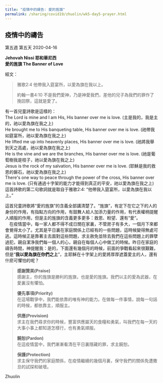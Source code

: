 ```yaml
---
title: "疫情中的禱告: 愛的旌旗"
permalink: /sharing/covid19/zhuolin/wk5-day5-prayer.html
---
```

## 疫情中的禱告
第五週 第五天 2020-04-16  

**Jehovah Nissi 耶和華尼西**  
**愛的旌旗 The Banner of Love**  

經文：
> 雅歌2:4 他帶我入筵宴所，以愛為旗在我以上。  
> 
> 約翰一書4:10 不是我們愛神，乃是神愛我們，差他的兒子為我們的罪作了挽回祭，這就是愛了。

有一首兒童詩歌是這樣的：  
The Lord is mine and I am His, His banner over me is love. (主是我的，我是主的，祂以愛為旗在我之上)  
He brought me to His banqueting table, His banner over me is love. (祂帶我如筵宴所，祂以愛為旗在我之上)  
He lifted me up into heavenly places, His banner over me is love. (祂將我舉到天之高處，祂以愛為旗在我之上)  
He is the vine and we are the branches, His banner over me is love. (祂是葡萄樹我是枝子，祂以愛為旗在我之上)  
Jesus is the rock of my salvation, His banner over me is love. (耶穌是我的救恩的磐石，祂以愛為旗在我之上)  
There's one way to peace through the power of the cross, His banner over me is love. (只有通過十字架的能力才能得到真正的平安，祂以愛為旗在我之上)  
這首詩歌的第二句歌詞就是取自于雅歌2:4: “他帶我入筵宴所，以愛為旗在我以上。”  

這首兒童詩歌將“愛的旌旗”的含義全部講清楚了。“旌旗”，有定下在它之下的人的身份的作用，有指點方向的作用，有鼓舞人給人加添力量的作用，有代表權柄提醒人順服的作用，但是主的旌旗的含義更多更多：救恩、盼望、還有“愛”。  
　在疫情當中，每一家人都不得不成日關在家裏，不管房子有多大，一個月下來都會覺得太小了。尤其是平日裏在家庭關係上已經有的一些問題，這時候變得無處可逃。這時候正是靠著主去面對這些問題，求主赦免並除去我們在這些問題上的罪孽過犯，親自潔净我們每一個人的心，親自在每個人心中做工的時候。昨日在家庭的禱告時間，神提醒我：是的，下面還有幾個月的時候，前面的爭戰看起來很艱難，但是“**我以愛為旗在你們之上**”，主耶穌在十字架上的愛將厚厚遮蓋愛主的人，還有什麽可懼怕的呢？  

> **感謝贊美(Praise)**    
> 感謝主，你的旌旗是勝利的旌旗，也是愛的旌旗。我們以主的愛為武器，在愛裏沒有懼怕。  
>    
> **優先事項(Priority)**    
> 在這場戰爭中，我們能依靠的唯有神的能力。在做每一件事情，說每一句話的時候，都依靠主，順服主。  
>  
> **供應(Provision)**  
> 求主在我們尋求你的時候，豐富供應屬天的食糧和勇氣，叫我們在每一天的大事小事上都知道怎樣行，也有勇氣順服。  
>  
> **饒恕(Pardon)**  
> 在這疫情當中，我們漸漸看清在平日裏隱藏的罪，求主饒恕。  
>  
> **保護(Protection)**  
> 求主保守我們的家庭關係，在疫情繼續的幾個月裏，保守我們的關係免遭撒旦的試探和破壞。  

Zhuolin
